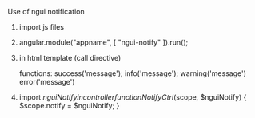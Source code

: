 Use of ngui notification

1. import js files
    <script src="/ngui/notify/notify.js"></script>

2.
    angular.module("appname", [
        "ngui-notify"
    ]).run();

3. in html template  (call directive)

    <div ngui-notify></div>

    functions: 
      success('message');
      info('message');
      warning('message')
      error('message')
        
        
4. import $nguiNotify in controller
    function NotifyCtrl($scope, $nguiNotify) {
      $scope.notify = $nguiNotify;
    }
